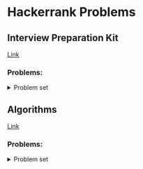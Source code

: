 # Hackerrank Problems
## Interview Preparation Kit
[Link](https://www.hackerrank.com/interview/interview-preparation-kit)
### Problems:
<details>
  <summary> Problem set </summary>
  <h4> Arrays </h4>
  <ul>
    <li><a href="https://www.hackerrank.com/challenges/2d-array/">2D array</a> (<code>hourglassSum()</code>)</li>
    <li><a href="https://www.hackerrank.com/challenges/ctci-array-left-rotation/">Rotate Left</a> (<code>rotLeft()</code>)</li>
    <li><a href="https://www.hackerrank.com/challenges/new-year-chaos/">New Year Chaos</a> (First go: <code>minimumBribes()</code>, Better one: <code>minimumBribes2()</code>)</li>
    <li><a href="https://www.hackerrank.com/challenges/minimum-swaps-2/">Minimum Swaps 2</a> (<code>minimumSwaps()</code>) <em>TODO</em></li>
    <li><a href="https://www.hackerrank.com/challenges/crush/">Array Manipulation</a> <em>TODO</em></li>
  </ul>
  <h4> Dictionaries and Hashmaps </h4>
  <ul>
    <li><a href="https://www.hackerrank.com/challenges/ctci-ransom-note/">Hash Tables: Ransom Note</a> (<code>checkMagazine()</code>)</li>
    <li><a href="https://www.hackerrank.com/challenges/two-strings/">Two Strings</a> (Inefficient: <code>twoStringsOld()</code>, Efficient: <code>twoStrings()</code>)</li>
    <li><a href="https://www.hackerrank.com/challenges/sherlock-and-anagrams/">Sherlock and Anagrams</a> <em>TODO</em></li>
    <li><a href="https://www.hackerrank.com/challenges/count-triplets-1/">Count Triplets</a> <em>TODO</em></li>
    <li><a href="https://www.hackerrank.com/challenges/frequency-queries/">Frequency Queries</a> <em>TODO</em></li>
  </ul>
  <h4> Sorting </h4>
  <ul>
    <li><a href="https://www.hackerrank.com/challenges/ctci-bubble-sort/">Sorting: Bubble Sort</a> (<code>countSwaps()</code>)</li>
    <li><a href="https://www.hackerrank.com/challenges/mark-and-toys/">Mark and Toys</a> (<code>maximumToys()</code>)</li>
    <li><a href="https://www.hackerrank.com/challenges/ctci-comparator-sorting/">Sorting: Comparator</a> <em>TODO</em></li>
    <li><a href="https://www.hackerrank.com/challenges/fraudulent-activity-notifications/">Fraudulent Activity Notifications</a> <em>TODO</em></li>
    <li><a href="https://www.hackerrank.com/challenges/ctci-merge-sort/">Merge Sort: Counting Inversions</a> <em>TODO</em></li>
  </ul>
  <h4> String Manipulation </h4>
  <ul>
    <li><a href="https://www.hackerrank.com/challenges/ctci-making-anagrams/">Strings: Making Anagrams</a> (<code>makeAnagram()</code>) <em>TODO</em></li>
    <li><a href="https://www.hackerrank.com/challenges/mark-and-toys/">Alternating Characters</a> (<code>maximumToys()</code>) <em>TODO</em></li>
    <li><a href="https://www.hackerrank.com/challenges/sherlock-and-valid-string/">Sherlock and the Valid String</a> <em>TODO</em></li>
    <li><a href="https://www.hackerrank.com/challenges/special-palindrome-again/">Special Palindrome Again</a> <em>TODO</em></li>
    <li><a href="https://www.hackerrank.com/challenges/common-child/">Common Child</a> <em>TODO</em></li>
  </ul>
  <h4> Greedy Algorithms </h4>
  <ul>
    <li><a href="https://www.hackerrank.com/challenges/minimum-absolute-difference-in-an-array/">Minimum Absolute Difference in an Array</a> (<code>minimumAbsoluteDifference()</code>)</li>
    <li><a href="https://www.hackerrank.com/challenges/luck-balance/">Luck Balance</a> (<code>luckBalance()</code>) <em>TODO</em></li>
    <li><a href="https://www.hackerrank.com/challenges/greedy-florist/">Greedy Florist</a> <em>TODO</em></li>
    <li><a href="https://www.hackerrank.com/challenges/angry-children/">Max Min</a> <em>TODO</em></li>
    <li><a href="https://www.hackerrank.com/challenges/reverse-shuffle-merge/">Reverse Shuffle Merge</a> <em>TODO</em></li>
  </ul>
  <h4> Search </h4>
  <ul>
    <li><a href="https://www.hackerrank.com/challenges/ctci-ice-cream-parlor/">Hash Tables: Ice Cream Parlor</a> <em>TODO</em></li>
    <li><a href="https://www.hackerrank.com/challenges/swap-nodes-algo/">Swap Nodes [Algo]</a> <em>TODO</em></li>
    <li><a href="https://www.hackerrank.com/challenges/pairs/">Pairs</a> <em>TODO</em></li>
    <li><a href="https://www.hackerrank.com/challenges/triple-sum/">Triple sum</a> <em>TODO</em></li>
    <li><a href="https://www.hackerrank.com/challenges/minimum-time-required/">Minimum Time Required</a> <em>TODO</em></li>
    <li><a href="https://www.hackerrank.com/challenges/maximum-subarray-sum/">Maximum Subarray Sum</a> <em>TODO</em></li>
    <li><a href="https://www.hackerrank.com/challenges/making-candies/">Making Candies</a> <em>TODO</em></li>
  </ul>
  <h4> Dynamic Programming </h4>
  <ul>
    <li><a href="https://www.hackerrank.com/challenges/max-array-sum/">Max Array Sum</a> <em>TODO</em></li>
    <li><a href="https://www.hackerrank.com/challenges/abbr/">Abbreviation</a> <em>TODO</em></li>
    <li><a href="https://www.hackerrank.com/challenges/candies/">Candies</a> <em>TODO</em></li>
    <li><a href="https://www.hackerrank.com/challenges/decibinary-numbers/">Decibinary Numbers</a> <em>TODO</em></li>
  </ul>
  <h4> Stacks and Queues </h4>
  <ul>
    <li><a href="https://www.hackerrank.com/challenges/balanced-brackets/">Balanced Brackets</a> <em>TODO</em></li>
    <li><a href="https://www.hackerrank.com/challenges/ctci-queue-using-two-stacks/">Queues: A Tale of Two Stacks</a> <em>TODO</em></li>
    <li><a href="https://www.hackerrank.com/challenges/largest-rectangle/">Largest Rectangle</a> <em>TODO</em></li>
    <li><a href="https://www.hackerrank.com/challenges/min-max-riddle/">Min Max Riddle</a> <em>TODO</em></li>
    <li><a href="https://www.hackerrank.com/challenges/castle-on-the-grid/">Castle on the Grid</a> <em>TODO</em></li>
    <li><a href="https://www.hackerrank.com/challenges/poisonous-plants/">Poisonous Plants</a> <em>TODO</em></li>
  </ul>
  <h4> Graphs </h4>
  <ul>
    <li><a href="https://www.hackerrank.com/challenges/torque-and-development/">Roads and Libraries</a> <em>TODO</em></li>
    <li><a href="https://www.hackerrank.com/challenges/find-the-nearest-clone/">Find the nearest clone</a> <em>TODO</em></li>
    <li><a href="https://www.hackerrank.com/challenges/ctci-bfs-shortest-reach/">BFS: Shortest Reach in a Graph</a> <em>TODO</em></li>
    <li><a href="https://www.hackerrank.com/challenges/ctci-connected-cell-in-a-grid/">DFS: Connected Cell in a Grid</a> <em>TODO</em></li>
    <li><a href="https://www.hackerrank.com/challenges/matrix/">Matrix</a> <em>TODO</em></li>
  </ul>
  <h4> Trees </h4>
  <ul>
    <li><a href="https://www.hackerrank.com/challenges/tree-height-of-a-binary-tree/">Tree: Height of a Binary Tree</a> <em>TODO</em></li>
    <li><a href="https://www.hackerrank.com/challenges/binary-search-tree-lowest-common-ancestor/">Binary Search Tree : Lowest Common Ancestor</a> <em>TODO</em></li>
    <li><a href="https://www.hackerrank.com/challenges/ctci-is-binary-search-tree/">Trees: Is This a Binary Search Tree?</a> <em>TODO</em></li>
    <li><a href="https://www.hackerrank.com/challenges/tree-huffman-decoding/">Tree: Huffman Decoding</a> <em>TODO</em></li>
    <li><a href="https://www.hackerrank.com/challenges/balanced-forest/">Balanced Forest</a> <em>TODO</em></li>
  </ul>
  <h4> Linked Lists </h4>
  <ul>
    <li><a href="https://www.hackerrank.com/challenges/insert-a-node-at-a-specific-position-in-a-linked-list/">Insert a node at a specific position in a linked list</a> <em>TODO</em></li>
    <li><a href="https://www.hackerrank.com/challenges/insert-a-node-into-a-sorted-doubly-linked-list/">Inserting a Node Into a Sorted Doubly Linked List</a> <em>TODO</em></li>
    <li><a href="https://www.hackerrank.com/challenges/reverse-a-doubly-linked-list/">Reverse a doubly linked list</a> <em>TODO</em></li>
    <li><a href="https://www.hackerrank.com/challenges/find-the-merge-point-of-two-joined-linked-lists/">Find Merge Point of Two Lists</a> <em>TODO</em></li>
    <li><a href="https://www.hackerrank.com/challenges/ctci-linked-list-cycle/">Linked Lists: Detect a Cycle</a> <em>TODO</em></li>
  </ul>
  <h4> Recursion and Backtracking </h4>
  <ul>
    <li><a href="https://www.hackerrank.com/challenges/ctci-fibonacci-numbers/">Recursion: Fibonacci Numbers</a> <em>TODO</em></li>
    <li><a href="https://www.hackerrank.com/challenges/ctci-recursive-staircase/">Recursion: Davis' Staircase</a> <em>TODO</em></li>
    <li><a href="https://www.hackerrank.com/challenges/crossword-puzzle/">Crossword Puzzle</a> <em>TODO</em></li>
    <li><a href="https://www.hackerrank.com/challenges/recursive-digit-sum/">Recursive Digit Sum</a> <em>TODO</em></li>
  </ul>
  <h4> Miscellaneous </h4>
  <ul>
    <li><a href="https://www.hackerrank.com/challenges/flipping-bits/">Flipping bits</a> <em>TODO</em></li>
    <li><a href="https://www.hackerrank.com/challenges/ctci-big-o/">Time Complexity: Primality</a> <em>TODO</em></li>
    <li><a href="https://www.hackerrank.com/challenges/friend-circle-queries/">Friend Circle Queries</a> <em>TODO</em></li>
    <li><a href="https://www.hackerrank.com/challenges/maximum-xor/">Maximum Xor</a> <em>TODO</em></li>
  </ul>
</details>

## Algorithms
[Link](https://www.hackerrank.com/interview/interview-preparation-kit)
### Problems:
<details>
  <summary> Problem set </summary>
  <h4> Warmup </h4>
  <ul>
    <li><a href="https://www.hackerrank.com/challenges/solve-me-first/">Solve Me First</a> <code>solveMeFirst()</code></li>
    <li><a href="https://www.hackerrank.com/challenges/simple-array-sum/">Simple Array Sum</a> <code>simpleArraySum()</code></li>
    <li><a href="https://www.hackerrank.com/challenges/compare-the-triplets/">Compare the Triplets</a> <code>compareTriplets()</code></li>
    <li><a href="https://www.hackerrank.com/challenges/a-very-big-sum/">A Very Big Sum</a> <code>aVeryBigSum()</code></li>
  </ul>
</details>
